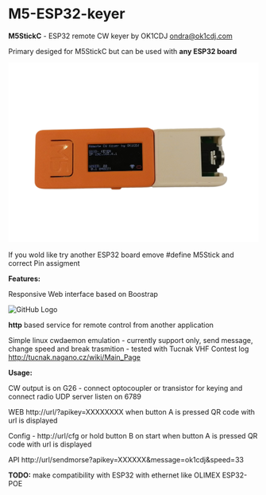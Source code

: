# M5-ESP32-keyer

**M5StickC** - ESP32 remote CW keyer by OK1CDJ ondra@ok1cdj.com 

Primary desiged for M5StickC but can be used with **any ESP32 board**

 ![GitHub Logo](https://raw.githubusercontent.com/ok1cdj/M5-ESP32-keyer/master/M5StickC-key.png)

If you wold like try another ESP32 board emove #define M5Stick and correct Pin assigment

**Features:**

   Responsive Web interface based on Boostrap
   
   ![GitHub Logo](https://raw.githubusercontent.com/ok1cdj/M5-ESP32-keyer/master/webinterface.png)
          
   **http** based service for remote control from another application
          
   Simple linux cwdaemon emulation - currently support only, send message, change speed and break trasmition
                                          - tested with Tucnak VHF Contest log http://tucnak.nagano.cz/wiki/Main_Page

  **Usage:**
  
   CW output is on G26 - connect optocoupler or transistor for keying and connect radio
   UDP server listen on 6789
   
   WEB http://url/?apikey=XXXXXXXX when button A is pressed QR code with url is displayed
   
   Config - http://url/cfg or hold button B on start when button A is pressed QR code with url is displayed
   
   
   API http://url/sendmorse?apikey=XXXXXX&message=ok1cdj&speed=33

  **TODO:**
   make compatibility with ESP32 with ethernet like OLIMEX ESP32-POE
